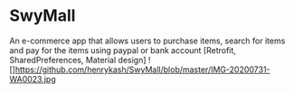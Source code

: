 # SwyMall
An e-commerce app that allows users to purchase items, search for items and pay for the items using paypal or bank account [Retrofit, SharedPreferences, Material design]
![]https://github.com/henrykash/SwyMall/blob/master/IMG-20200731-WA0023.jpg
